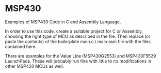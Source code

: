 # MSP430
Examples of MSP430 Code in C and Assembly Language.

In order to use this code, create a suitable project for C or Assembly, choosing the right type of MCU as described in the file. Then replace (or paste the contents) of the boilerplate main.c / main.asm file with the files contained here.

There are examples for the Value Line  (MSP430G2553) and MSP430F5529 LaunchPads. These will probably run fine with little to no modifications in other MSP430 MCUs as well.
